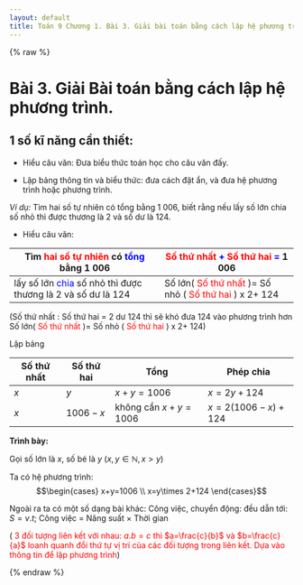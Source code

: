 ```yaml
---
layout: default
title: Toán 9 Chương 1. Bài 3. Giải bài toán bằng cách lập hệ phương trình
---
```

{% raw %}
# Bài 3. Giải Bài toán bằng cách lập hệ phương trình.

## 1 số kĩ năng cần thiết:
- Hiểu câu văn: Đưa biểu thức toán học cho câu văn đấy.

- Lập bảng thông tin và biểu thức: đưa cách đặt ẩn, và đưa hệ phương trình hoặc phương trình.

*Ví dụ:* Tìm hai số tự nhiên có tổng bằng 1 006, biết rằng nếu lấy số lớn chia số nhỏ thì được thương là 2 và số dư là 124.

- Hiểu câu văn:

| Tìm <span style="color: red;">hai số tự nhiên</span> có <span style="color: blue;">tổng</span> bằng 1 006| <span style="color: red;">Số thứ nhất</span> <span style="color: blue;">+</span> <span style="color: red;">Số thứ hai</span> <span style="color: blue;">=</span> 1 006|
|----|----|
|lấy số lớn <span style= "color: blue;"> chia </span> số nhỏ thì được thương là 2 và số dư là 124| Số lớn( <span style="color: red;">Số thứ nhất</span> )= Số nhỏ ( <span style="color: red;">Số thứ hai</span> ) x 2+ 124|

(Số thứ nhất : Số thứ hai = 2 dư 124 thì sẽ khó đưa 124 vào phương trình hơn  Số lớn( <span style="color: red;">Số thứ nhất</span> )= Số nhỏ ( <span style="color: red;">Số thứ hai</span> ) x 2+ 124)

Lập bảng

| Số thứ nhất | Số thứ hai | Tổng|Phép chia|
|----|----|----|----|
| $x$ | $y$ | $x+y=1006$| $x=2y+124$|
|$x$ | $1006-x$| không cần $x+y=1006$| $x=2(1006-x)+124$|

**Trình bày:**

Gọi số lớn là $x$, số bé là $y$ ($x,y\in \mathbb{N}, x > y$)

Ta có hệ phương trình: $$\begin{cases} x+y=1006 \\ x=y\times 2+124 \end{cases}$$


Ngoài ra ta có một số dạng bài khác: Công việc, chuyển động: đều dẫn tới: $S=v.t$; Công việc = Năng suất $\times$ Thời gian

(<span style="color: red;"> 3 đối tượng liên kết với nhau: $a.b=c$ thì $a=\frac{c}{b}$  và $b=\frac{c}{a}$  loanh quanh đổi thứ tự vị trí của các đối tượng trong liên kết. Dựa vào thông tin để lập phương trình</span>)

{% endraw %}
